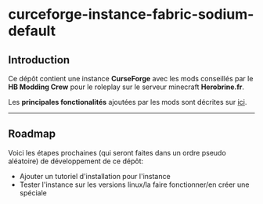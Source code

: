 # curceforge-instance-fabric-sodium-default

## Introduction

Ce dépôt contient une instance **CurseForge** avec les mods conseillés par le **HB Modding Crew** pour le roleplay sur le serveur minecraft **Herobrine.fr**.

Les **principales fonctionalités** ajoutées par les mods sont décrites sur [ici](https://github.com/HB-Modding-Crew/modlist-fabric-sodium-default#modlist-fabric-sodium-default).

---
## Roadmap

Voici les étapes prochaines (qui seront faites dans un ordre pseudo aléatoire) de développement de ce dépôt:

- Ajouter un tutoriel d'installation pour l'instance
- Tester l'instance sur les versions linux/la faire fonctionner/en créer une spéciale

